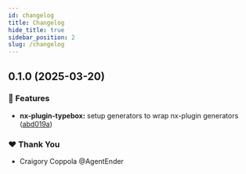 ```yaml
---
id: changelog
title: Changelog
hide_title: true
sidebar_position: 2
slug: /changelog
---
```

## 0.1.0 (2025-03-20)

### 🚀 Features

- **nx-plugin-typebox:** setup generators to wrap nx-plugin generators ([abd019a](https://github.com/AgentEnder/nx-plugin-typebox/commit/abd019a))

### ❤️ Thank You

- Craigory Coppola @AgentEnder